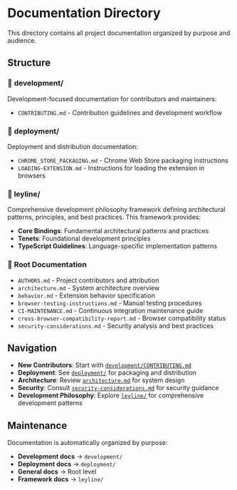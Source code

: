 # Documentation Directory

This directory contains all project documentation organized by purpose and audience.

## Structure

### 📁 **development/**
Development-focused documentation for contributors and maintainers:
- `CONTRIBUTING.md` - Contribution guidelines and development workflow

### 📁 **deployment/**
Deployment and distribution documentation:
- `CHROME_STORE_PACKAGING.md` - Chrome Web Store packaging instructions  
- `LOADING-EXTENSION.md` - Instructions for loading the extension in browsers

### 📁 **leyline/**
Comprehensive development philosophy framework defining architectural patterns, principles, and best practices. This framework provides:
- **Core Bindings**: Fundamental architectural patterns and practices
- **Tenets**: Foundational development principles  
- **TypeScript Guidelines**: Language-specific implementation patterns

### 📄 **Root Documentation**
- `AUTHORS.md` - Project contributors and attribution
- `architecture.md` - System architecture overview
- `behavior.md` - Extension behavior specification
- `browser-testing-instructions.md` - Manual testing procedures
- `CI-MAINTENANCE.md` - Continuous integration maintenance guide
- `cross-browser-compatibility-report.md` - Browser compatibility status
- `security-considerations.md` - Security analysis and best practices

## Navigation

- **New Contributors**: Start with [`development/CONTRIBUTING.md`](development/CONTRIBUTING.md)
- **Deployment**: See [`deployment/`](deployment/) for packaging and distribution
- **Architecture**: Review [`architecture.md`](architecture.md) for system design
- **Security**: Consult [`security-considerations.md`](security-considerations.md) for security guidance
- **Development Philosophy**: Explore [`leyline/`](leyline/) for comprehensive development patterns

## Maintenance

Documentation is automatically organized by purpose:
- **Development docs** → `development/`
- **Deployment docs** → `deployment/`  
- **General docs** → Root level
- **Framework docs** → `leyline/`